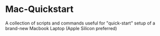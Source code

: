 # Mac-Quickstart

A collection of scripts and commands useful for "quick-start" setup of a brand-new Macbook Laptop (Apple Silicon preferred)
